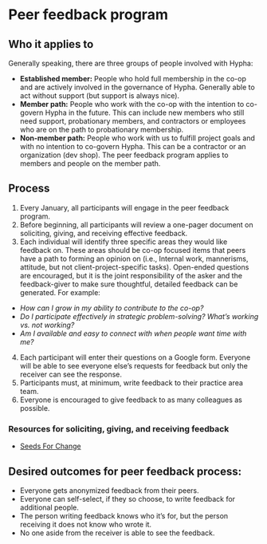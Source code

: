# Peer feedback program

## Who it applies to
Generally speaking, there are three groups of people involved with Hypha:

- **Established member:** People who hold full membership in the co-op and are actively involved in the governance of Hypha. Generally able to act without support (but support is always nice).
- **Member path:** People who work with the co-op with the intention to co-govern Hypha in the future. This can include new members who still need support, probationary members, and contractors or employees who are on the path to probationary membership.
- **Non-member path:** People who work with us to fulfill project goals and with no intention to co-govern Hypha. This can be a contractor or an organization (dev shop).
The peer feedback program applies to members and people on the member path.


## Process
1. Every January, all participants will engage in the peer feedback program.
2. Before beginning, all participants will review a one-pager document on soliciting, giving, and receiving effective feedback.
3. Each individual will identify three specific areas they would like feedback on. These areas should be co-op focused items that peers have a path to forming an opinion on (i.e., Internal work, mannerisms, attitude, but not client-project-specific tasks). Open-ended questions are encouraged, but it is the joint responsibility of the asker and the feedback-giver to make sure thoughtful, detailed feedback can be generated. For example:
  - *How can I grow in my ability to contribute to the co-op?*
  - *Do I participate effectively in strategic problem-solving? What’s working vs. not working?*
  - *Am I available and easy to connect with when people want time with me?*
4. Each participant will enter their questions on a Google form. Everyone will be able to see everyone else’s requests for feedback but only the receiver can see the response. 
5. Participants must, at minimum, write feedback to  their practice area team.
6. Everyone is encouraged to give feedback to as many colleagues as possible.

### Resources for soliciting, giving, and receiving feedback
* [Seeds For Change](https://www.seedsforchange.org.uk/feedback.pdf)

## Desired outcomes for peer feedback process: 
- Everyone gets anonymized feedback from their peers. 
- Everyone can self-select, if they so choose, to write feedback for additional people. 
- The person writing feedback knows who it’s for, but the person receiving it does not know who wrote it. 
- No one aside from the receiver is able to see the feedback. 




